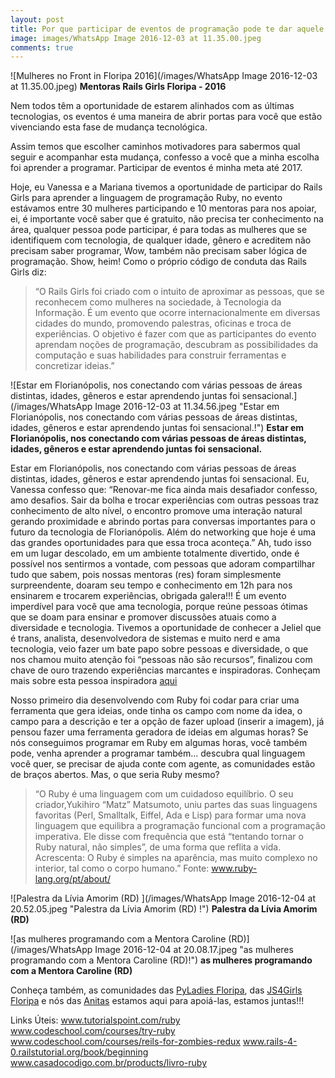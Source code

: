 ```yaml
---
layout: post
title: Por que participar de eventos de programação pode te dar aquele empurrãozinho?
image: images/WhatsApp Image 2016-12-03 at 11.35.00.jpeg
comments: true
---
```


![Mulheres no Front in Floripa 2016](/images/WhatsApp Image 2016-12-03 at 11.35.00.jpeg)
**Mentoras Rails Girls Floripa - 2016**

Nem todos têm a oportunidade de estarem alinhados com as últimas tecnologias, os eventos é uma maneira de abrir portas para você que estão vivenciando esta fase de mudança tecnológica. 

Assim temos que escolher caminhos motivadores para sabermos qual seguir e acompanhar esta mudança, confesso a você que a minha escolha foi aprender a programar. Participar de eventos é minha meta até 2017.

<!--resumo-->


Hoje, eu Vanessa e a Mariana tivemos a oportunidade de participar do Rails Girls para aprender a linguagem de programação Ruby, no evento estávamos entre 30 mulheres participando e 10 mentoras para nos apoiar, ei, é importante você saber que é gratuito, não precisa ter conhecimento na área, qualquer pessoa pode participar, é para todas as mulheres que se identifiquem com tecnologia, de qualquer idade, gênero e acreditem não precisam saber programar, Wow, também não precisam saber lógica de programação. Show, heim!
Como o próprio código de conduta  das Rails Girls diz:


> “O Rails Girls foi criado com o intuito de aproximar as pessoas, que se reconhecem como mulheres na sociedade, à Tecnologia da Informação. É um evento que ocorre internacionalmente em diversas cidades do mundo, promovendo palestras, oficinas e troca de experiências. O objetivo é fazer com que as participantes do evento aprendam noções de programação, descubram as possibilidades da computação e suas habilidades para construir ferramentas e concretizar ideias.”

![Estar em Florianópolis, nos conectando com várias pessoas de áreas distintas, idades, gêneros e estar aprendendo juntas foi sensacional.](/images/WhatsApp Image 2016-12-03 at 11.34.56.jpeg "Estar em Florianópolis, nos conectando com várias pessoas de áreas distintas, idades, gêneros e estar aprendendo juntas foi sensacional.!")
**Estar em Florianópolis, nos conectando com várias pessoas de áreas distintas, idades, gêneros e estar aprendendo juntas foi sensacional.**

Estar em Florianópolis, nos conectando com várias pessoas de áreas distintas, idades, gêneros e estar aprendendo juntas foi sensacional. Eu, Vanessa confesso que: “Renovar-me fica ainda mais desafiador confesso, amo desafios. Sair da bolha e trocar experiências com outras pessoas traz conhecimento de alto nível, o encontro promove uma interação natural gerando proximidade e abrindo portas para conversas importantes para o futuro da tecnologia de Florianópolis. Além do networking que hoje é uma das grandes oportunidades para que essa troca aconteça.”
Ah, tudo isso em um lugar descolado, em um ambiente totalmente divertido, onde é possível nos sentirmos a vontade, com pessoas que adoram compartilhar tudo que sabem, pois nossas mentoras (res) foram simplesmente surpreendente, doaram seu tempo e conhecimento em 12h para nos ensinarem e trocarem experiências, obrigada galera!!!
É um evento imperdível para você que ama tecnologia, porque reúne pessoas ótimas que se doam para ensinar e promover discussões atuais como a diversidade e tecnologia. Tivemos a oportunidade de conhecer a Jeliel que é trans, analista, desenvolvedora de sistemas e muito nerd e ama tecnologia, veio fazer um bate papo sobre pessoas e diversidade, o que nos chamou muito atenção foi “pessoas não são recursos”, finalizou com chave de ouro trazendo experiências marcantes e inspiradoras. Conheçam mais sobre esta pessoa inspiradora [aqui](http://www.jeliel.esy.es/)

Nosso primeiro dia desenvolvendo com Ruby foi codar para criar uma ferramenta que gera ideias, onde tinha os campo com nome da idea, o campo para a descrição e ter a opção de fazer upload (inserir a imagem), já pensou fazer uma ferramenta geradora de ideias em algumas horas? 
Se nós conseguimos programar em Ruby em algumas horas, você também pode, venha aprender a programar também... descubra qual linguagem você quer, se precisar de ajuda conte com agente, as comunidades estão de braços abertos.
Mas, o que seria Ruby mesmo?


> “O Ruby é uma linguagem com um cuidadoso equilíbrio. O seu criador,Yukihiro “Matz” Matsumoto, uniu partes das suas linguagens favoritas (Perl, Smalltalk, Eiffel, Ada e Lisp) para formar uma nova linguagem que equilibra a programação funcional com a programação imperativa. Ele disse com frequência que está “tentando tornar o Ruby natural, não simples”, de uma forma que reflita a vida. Acrescenta: O Ruby é simples na aparência, mas muito complexo no interior, tal como o corpo humano.” Fonte: www.ruby-lang.org/pt/about/

![Palestra da Lívia Amorim (RD) ](/images/WhatsApp Image 2016-12-04 at 20.52.05.jpeg "Palestra da Lívia Amorim (RD) !")
**Palestra da Lívia Amorim (RD)**

![as mulheres programando com a Mentora Caroline (RD)](/images/WhatsApp Image 2016-12-04 at 20.08.17.jpeg "as mulheres programando com a Mentora Caroline (RD)!")
**as mulheres programando com a Mentora Caroline (RD)**


Conheça também, as comunidades das [PyLadies Floripa](https://www.facebook.com/pyladiesfloripa/), das [JS4Girls Floripa](https://www.facebook.com/JS4Girls.Brasil.Florianopolis/) e nós das [Anitas](https://www.facebook.com/AnitasFloripa/) estamos aqui para apoiá-las, estamos juntas!!!


Links Úteis:
www.tutorialspoint.com/ruby
www.codeschool.com/courses/try-ruby
www.codeschool.com/courses/reils-for-zombies-redux
www.rails-4-0.railstutorial.org/book/beginning
www.casadocodigo.com.br/products/livro-ruby
